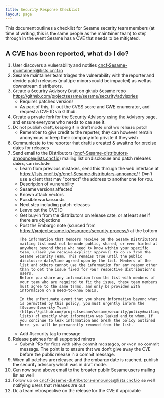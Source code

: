 ```yaml
---
title: Security Response Checklist
layout: page
---
```


This document outlines a checklist for Sesame security team members (at time of writing, this is the same people as the maintainer team) to step through in the event Sesame has a CVE that needs to be mitigated.

## A CVE has been reported, what do I do?

1. User discovers a vulnerability and notifies cncf-Sesame-maintainers@lists.cncf.io
1. Sesame maintainer team triages the vulnerability with the reporter and decide patch releases (multiple minors could be impacted) as well as downstream distributors.
1. Create a Security Advisory Draft on github Sesame repo https://github.com/projectsesame/sesame/security/advisories
    - Requires patched versions 
    - As part of this, fill out the CVSS score and CWE enumerator, and request a CVE ID via Github.
1. Create a private fork for the Security Advisory using the Advisory page, and ensure everyone who needs to can see it.
1. Do not publish draft, keeping it in draft mode until we release patch
    - Remember to give credit to the reporter, they can however remain anonymous or keep their company info private if they wish
1. Communicate to the reporter that draft is created & awaiting for precise dates for releases
1. Send email to the Distributors (cncf-Sesame-distributors-announce@lists.cncf.io) mailing list on disclosure and patch releases dates, can include
    - Learn from previous mistakes, send this through the web interface at https://lists.cncf.io/g/cncf-Sesame-distributors-announce/ !
      Don't use a client that may "correct" the address to another one for you.
    - Description of vulnerability
    - Sesame versions affected
    - Known attack vectors
    - Possible workarounds
    - Next step including patch releases
    - Leave out the CVE ID
    - Get buy-in from the distributors on release date, or at least see if there are objections
    - Post the Embargo note (sourced from https://projectsesame.io/resources/security-process/) at the bottom
      ```
      The information that members receive on the Sesame Distributors mailing list must not be made public, shared, or even hinted at anywhere beyond those who need to know within your specific team, unless you receive explicit approval to do so from the Sesame Security Team. This remains true until the public disclosure date/time agreed upon by the list. Members of the list and others cannot use the information for any reason other than to get the issue fixed for your respective distribution's users.
      Before you share any information from the list with members of your team who are required to fix the issue, these team members must agree to the same terms, and only be provided with information on a need-to-know basis.

      In the unfortunate event that you share information beyond what is permitted by this policy, you must urgently inform the [Sesame Security Team](https://github.com/projectsesame/sesame/security/policy#mailing-lists) of exactly what information was leaked and to whom. If you continue to leak information and break the policy outlined here, you will be permanently removed from the list.
      ```
    - Add #security tag to message
1. Release patches for all supported minors
    - Submit PRs for fixes with pithy commit messages, or even no commit message.
      The point is to ensure that we don't give away the CVE before the public release in a commit message.
1. When all patches are released and the embargo date is reached, publish the security advisory which was in draft mode.
1. Can now send above email to the broader public Sesame users mailing list as well
1. Follow up on cncf-Sesame-distributors-announce@lists.cncf.io as well notifying users that releases are out
1. Do a team retrospective on the release for the CVE if applicable

